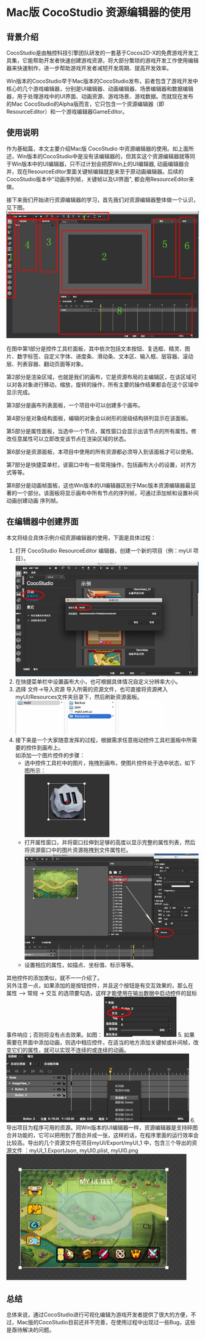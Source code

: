 # Mac版 CocoStudio 资源编辑器的使用
## 背景介绍
CocoStudio是由触控科技引擎团队研发的一套基于Cocos2D-X的免费游戏开发工具集，它能帮助开发者快速创建游戏资源，将大部分繁琐的游戏开发工作使用编辑器来快速制作，进一步帮助游戏开发者减短开发周期、提高开发效率。

Win版本的CocoStudio早于Mac版本的CocoStudio发布，前者包含了游戏开发中核心的几个游戏编辑器，分别是UI编辑器、动画编辑器、场景编辑器和数据编辑器，用于处理游戏中的UI界面、动画资源、游戏场景、游戏数据。而就现在发布的Mac CocoStudio的Alpha版而言，它只包含一个资源编辑器（即ResourceEditor）和一个游戏编辑器GameEditor。

## 使用说明
作为基础篇，本文主要介绍Mac版 CocoStudio 中资源编辑器的使用。如上面所述，Win版本的CocoStudio中是没有该编辑器的，但其实这个资源编辑器就等同于Win版本中的UI编辑器，只不过计划会把原Win上的UI编辑器, 动画编辑器合并，现在ResourceEditor里面关键帧编辑就是来至于原动画编辑器。后续的CocoStudio版本中"动画序列帧，关键帧以及UI界面", 都会用ResourceEditor来做。

接下来我们开始进行资源编辑器的学习，首先我们对资源编辑器整体做一个认识，见下图。   
![](./res/main.png)

在图中第1部分是控件工具栏面板，其中依次包括文本按钮、复选框、精灵、图片、数字标签、自定义字体、进度条、滑动条、文本区、输入框、层容器、滚动层、列表容器、翻动页面等对象。

第2部分是渲染区域，也就是我们的画布，它是资源布局的主编辑区，在该区域可以对各对象进行移动，缩放，旋转的操作，所有主要的操作结果都会在这个区域中显示完成。

第3部分是画布列表面板，一个项目中可以创建多个画布。

第4部分是对象结构面板，编辑的对象会以树形的层级结构排列显示在该面板。

第5部分是属性面板，当选中一个节点，属性窗口会显示出该节点的所有属性。修改任意属性可以立即改变该节点在渲染区域的状态。

第6部分是资源面板，本项目中使用的所有资源都必须导入到该面板才可以使用。

第7部分是快捷菜单栏，该窗口中有一些常用操作，包括画布大小的设置，对齐方式等等。

第8部分是动画帧面板，这也Win版本的UI编辑器区别于Mac版本资源编辑器最显著的一个部分。该面板将显示画布中所有节点的序列帧，可通过添加帧和设置补间动画创建动画
序列帧。
## 在编辑器中创建界面
本文将结合具体示例介绍资源编辑器的使用，下面是具体过程：

1. 打开 CocoStudio ResourceEditor 编辑器，创建一个新的项目（例：myUI 项目）。   
![](./res/create.png)  
2. 在快捷菜单栏中设置画布大小，也可根据具体情况自定义分辨率大小。
3. 选择 文件->导入资源 导入所需的资源文件，也可直接将资源拷入myUI/Resources文件夹目录下，然后刷新资源面板。    
![](./res/resources.png)
4. 接下来是一个大家随意发挥的过程，根据需求任意拖动控件工具栏面板中所需要的控件到画布上。     
如添加一个图片控件的步骤：
	- 选中控件工具栏中的图片，拖拽到画布，使图片控件处于选中状态，如下图所示：      
	![](./res/image.png) 
	- 打开属性窗口，并将窗口拉伸到足够的高度以显示完整的属性列表，然后将资源窗口中的图片资源拖拽到文件属性栏。     
	![](./res/drag.png) 
	- 设置相应的属性，如描点、坐标值、标示等等。 
	>   
其他控件的添加类似，就不一一介绍了。      
另外注意一点，如果添加的是按钮控件，并且这个按钮是有交互效果的，那么在 属性 –> 常规 -> 交互 的选项要勾选，这样才能使用在输出数据中启动控件的鼠标事件响应；否则将没有点击效果。如图：
![](./res/button.png) 
5. 如果需要在界面中添加动画，则选中相应控件，在适当的地方添加关键帧或补间帧，改变它们的属性，就可以实现不连续的或连续的动画。
![](./res/key.png) 
6. 导出项目为程序可用的资源。同Win版本的UI编辑器一样，资源编辑器是支持碎图合并功能的，它可以把用到了图合并成一张，这样的话，在程序里面的运行效率会比较高。导出的几个资源文件在项目myUI/Export/myUI_1 中，包含三个导出的资源文件 ：myUI_1.ExportJson, myUI0.plist, myUI0.png       
![](./res/result.png) 

## 总结

总体来说，通过CocoStudio进行可视化编辑为游戏开发者提供了很大的方便，不过，Mac版的CocoStudio目前还并不完善，在使用过程中出现过一些Bug，这些是亟待解决的问题。



